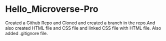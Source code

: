 # Hello_Microverse-Pro

Created a Github Repo and Cloned and created a branch in the repo.And also created HTML file and CSS file and linked CSS file with HTML file.
 Also added .gitignore file.